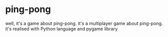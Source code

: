 # ping-pong
well, it's a game about ping-pong. 
it's a multiplayer game about ping-pong. it's realised with Python language and pygame library
